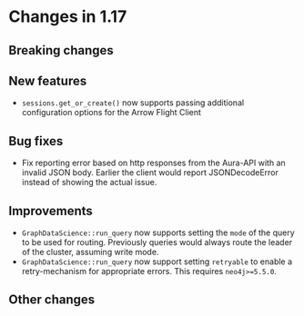 # Changes in 1.17

## Breaking changes

## New features

- `sessions.get_or_create()` now supports passing additional configuration options for the Arrow Flight Client


## Bug fixes

- Fix reporting error based on http responses from the Aura-API with an invalid JSON body. Earlier the client would report JSONDecodeError instead of showing the actual issue.

## Improvements

- `GraphDataScience::run_query` now supports setting the `mode` of the query to be used for routing. Previously queries would always route the leader of the cluster, assuming write mode.
- `GraphDataScience::run_query` now support setting `retryable` to enable a retry-mechanism for appropriate errors. This requires `neo4j>=5.5.0`.


## Other changes
